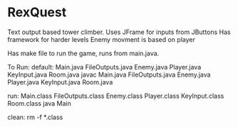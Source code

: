 # RexQuest
Text output based tower climber.
Uses JFrame for inputs from JButtons
Has framework for harder levels
Enemy movment is based on player


Has make file to run the game, runs from main.java.

To Run:
default: Main.java FileOutputs.java Enemy.java Player.java KeyInput.java Room.java
	javac Main.java FileOutputs.java Enemy.java Player.java KeyInput.java Room.java

run: Main.class FileOutputs.class Enemy.class Player.class KeyInput.class Room.class
	java Main

clean:
	rm -f *.class

